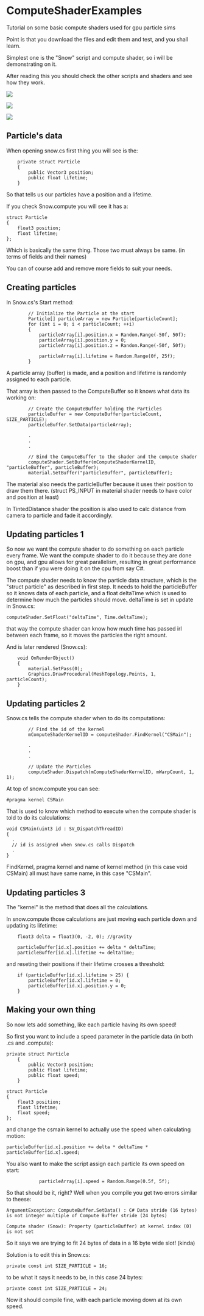 # ComputeShaderExamples
Tutorial on some basic compute shaders used for gpu particle sims

Point is that you download the files and edit them and test, and you shall learn.

Simplest one is the "Snow" script and compute shader, so i will be demonstrating on it.

After reading this you should check the other scripts and shaders and see how they work.



![](/Snow.gif)

![](/Attractor2.gif)

![](/Fountain.gif)




## Particle's data

When opening snow.cs first thing you will see is the:

~~~
    private struct Particle
    {
        public Vector3 position;
        public float lifetime;
    }
~~~

So that tells us our particles have a position and a lifetime.

If you check Snow.compute you will see it has a:

~~~
struct Particle
{
	float3 position;
	float lifetime;
};
~~~

Which is basically the same thing. Those two must always be same. (in terms of fields and their names)

You can of course add and remove more fields to suit your needs.

## Creating particles

In Snow.cs's Start method:

~~~
        // Initialize the Particle at the start
        Particle[] particleArray = new Particle[particleCount];
        for (int i = 0; i < particleCount; ++i)
        {
            particleArray[i].position.x = Random.Range(-50f, 50f);
            particleArray[i].position.y = 0;
            particleArray[i].position.z = Random.Range(-50f, 50f);

            particleArray[i].lifetime = Random.Range(0f, 25f);
        }
~~~

A particle array (buffer) is made, and a position and lifetime is randomly assigned to each particle.

That array is then passed to the ComputeBuffer so it knows what data its working on:

~~~
        // Create the ComputeBuffer holding the Particles
        particleBuffer = new ComputeBuffer(particleCount, SIZE_PARTICLE);
        particleBuffer.SetData(particleArray);
        
        .
        .
        .
        
        // Bind the ComputeBuffer to the shader and the compute shader
        computeShader.SetBuffer(mComputeShaderKernelID, "particleBuffer", particleBuffer);
        material.SetBuffer("particleBuffer", particleBuffer);
~~~

The material also needs the particleBuffer because it uses their position to draw them there.
(struct PS_INPUT in material shader needs to have color and position at least)

In TintedDistance shader the position is also used to calc distance from camera to particle and fade it accordingly.

## Updating particles 1

So now we want the compute shader to do something on each particle every frame.
We want the compute shader to do it because they are done on gpu, and gpu allows for great parallelism,
resulting in great performance boost than if you were doing it on the cpu from say C#.

The compute shader needs to know the particle data structure, which is the "struct particle" as described in first step.
It needs to hold the particleBuffer so it knows data of each particle,
and a float deltaTime which is used to determine how much the particles should move.
deltaTime is set in update in Snow.cs:

~~~
computeShader.SetFloat("deltaTime", Time.deltaTime);
~~~

that way the compute shader can know how much time has passed irl between each frame, so it moves the particles the right amount.


And is later rendered (Snow.cs):

~~~
    void OnRenderObject()
    {
        material.SetPass(0);
        Graphics.DrawProcedural(MeshTopology.Points, 1, particleCount);
    }
~~~

## Updating particles 2

Snow.cs tells the compute shader when to do its computations:

~~~
        // Find the id of the kernel
        mComputeShaderKernelID = computeShader.FindKernel("CSMain");
        
        .
        .
        .
        
        // Update the Particles
        computeShader.Dispatch(mComputeShaderKernelID, mWarpCount, 1, 1);
~~~

At top of snow.compute you can see:

~~~
#pragma kernel CSMain
~~~

That is used to know which method to execute when the compute shader is told to do its calculations:

~~~
void CSMain(uint3 id : SV_DispatchThreadID)
{
  .
  // id is assigned when snow.cs calls Dispatch
  .
}
~~~

FindKernel, pragma kernel and name of kernel method (in this case void CSMain) all must have same name, in this case "CSMain".

## Updating particles 3

The "kernel" is the method that does all the calculations.

In snow.compute those calculations are just moving each particle down and updating its lifetime:

~~~
	float3 delta = float3(0, -2, 0); //gravity

	particleBuffer[id.x].position += delta * deltaTime;
	particleBuffer[id.x].lifetime += deltaTime;
~~~

and reseting their positions if their lifetime crosses a threshold:

~~~
	if (particleBuffer[id.x].lifetime > 25) {
		particleBuffer[id.x].lifetime = 0;
		particleBuffer[id.x].position.y = 0;
	}
~~~

## Making your own thing

So now lets add something, like each particle having its own speed!

So first you want to include a speed parameter in the particle data (in both .cs and .compute):

~~~
private struct Particle
    {
        public Vector3 position;
        public float lifetime;
        public float speed;
    }
~~~

~~~
struct Particle
{
	float3 position;
	float lifetime;
	float speed;
};
~~~

and change the csmain kernel to actually use the speed when calculating motion:

~~~
particleBuffer[id.x].position += delta * deltaTime * particleBuffer[id.x].speed;
~~~

You also want to make the script assign each particle its own speed on start:

~~~
            particleArray[i].speed = Random.Range(0.5f, 5f);
~~~

So that should be it, right? Well when you compile you get two errors similar to theese:

~~~
ArgumentException: ComputeBuffer.SetData() : C# Data stride (16 bytes) is not integer multiple of Compute Buffer stride (24 bytes)

Compute shader (Snow): Property (particleBuffer) at kernel index (0) is not set
~~~

So it says we are trying to fit 24 bytes of data in a 16 byte wide slot! (kinda)

Solution is to edit this in Snow.cs:

~~~
private const int SIZE_PARTICLE = 16;
~~~

to be what it says it needs to be, in this case 24 bytes:

~~~
private const int SIZE_PARTICLE = 24;
~~~

Now it should compile fine, with each particle moving down at its own speed.
